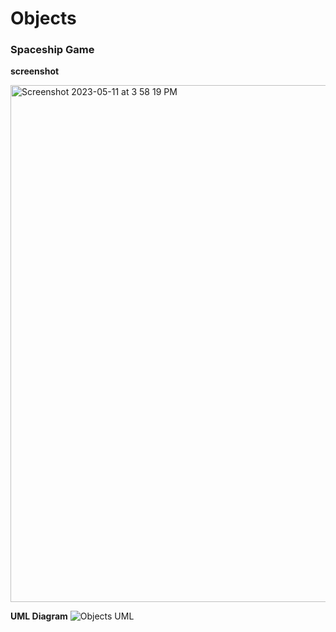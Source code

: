 # Objects
 ### Spaceship Game
 
 **screenshot**
 
<img width="827" alt="Screenshot 2023-05-11 at 3 58 19 PM" src="https://github.com/jrmoren0/Objects-/assets/70977970/fec40d37-5381-4716-969d-947ae9e65f99">

**UML Diagram**
![Objects UML](https://github.com/jrmoren0/Objects-/assets/70977970/9df52de5-08bb-43ec-850c-26d6c4136480)



